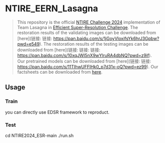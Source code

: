 # NTIRE_EERN_Lasagna
> This repository is the official [NTIRE Challenge 2024](https://cvlai.net/ntire/2024/) implementation of Team Lasagna in [Efficient Super-Resolution Challenge](https://codalab.lisn.upsaclay.fr/competitions/17547).
> The restoration results of the validating images can be downloaded from [here](链接: 链接: https://pan.baidu.com/s/1jGoyVloxifsYk6hrJ3Gpbw?pwd=e549).
> The restoration results of the testing images can be downloaded from [here](链接: 链接: 链接: https://pan.baidu.com/s/10xqJWl5nX9wYlruRA4dbNQ?pwd=z9if).
Our pretrained models can be downloaded from [here](链接: 链接: https://pan.baidu.com/s/11TIhwUFFlHk0_p7d31x-oQ?pwd=ez99). Our factsheets can be downloaded from [here]().
## Usage
### Train
you can directly use EDSR framework to reproduct.
### Test
cd NTIRE2024_ESR-main
./run.sh

